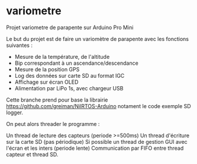 # variometre
Projet variometre de parapente sur Arduino Pro Mini

Le but du projet est de faire un variomètre de parapente avec les fonctions suivantes : 
  - Mesure de la température, de l'altitude
  - Bip correspondant à un ascendance/descendance
  - Mesure de la position GPS
  - Log des données sur carte SD au format IGC
  - Affichage sur écran OLED
  - Alimentation par LiPo 1s, avec chargeur USB

Cette branche prend pour base la librairie https://github.com/greiman/NilRTOS-Arduino
notament le code exemple SD logger. 

On peut alors threader le programme : 

  Un thread de lecture des capteurs     (periode >=500ms)
  Un thread d'écriture sur la carte SD  (pas périodique)
  Si possible un thread de gestion GUI avec l'écran et les inters (periode lente)
  Communication par FIFO entre thread capteur et thread SD.
  
